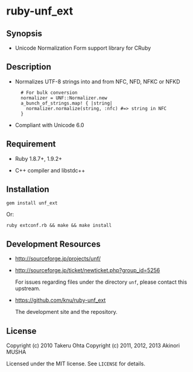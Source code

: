 ruby-unf_ext
============

Synopsis
--------

* Unicode Normalization Form support library for CRuby

Description
-----------

* Normalizes UTF-8 strings into and from NFC, NFD, NFKC or NFKD

        # For bulk conversion
        normalizer = UNF::Normalizer.new
        a_bunch_of_strings.map! { |string|
          normalizer.normalize(string, :nfc) #=> string in NFC
        }

* Compliant with Unicode 6.0

Requirement
-----------

* Ruby 1.8.7+, 1.9.2+

* C++ compiler and libstdc++

Installation
------------

	gem install unf_ext

Or:

    ruby extconf.rb && make && make install

Development Resources
---------------------

* http://sourceforge.jp/projects/unf/
* http://sourceforge.jp/ticket/newticket.php?group_id=5256

    For issues regarding files under the directory `unf`, please
    contact this upstream.

* https://github.com/knu/ruby-unf_ext

    The development site and the repository.

License
-------

Copyright (c) 2010 Takeru Ohta
Copyright (c) 2011, 2012, 2013 Akinori MUSHA

Licensed under the MIT license.
See `LICENSE` for details.
